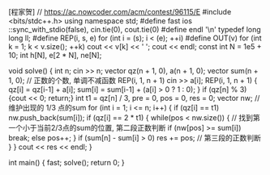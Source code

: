 [程家贺]
// https://ac.nowcoder.com/acm/contest/96115/E
#include <bits/stdc++.h>
using namespace std;
#define fast ios ::sync_with_stdio(false), cin.tie(0), cout.tie(0)
#define endl '\n'
typedef long long ll;
#define REP(i, s, e) for (int i = (s); i < (e); ++i)
#define OUT(v) for (int k = 1; k < v.size(); ++k) cout << v[k] << ' '; cout << endl;
const int N = 1e5 + 10;
int h[N], e[2 * N], ne[N];


void solve() {
    int n;
    cin >> n;
    vector<ll> qz(n + 1, 0), a(n + 1, 0);
    vector<ll> sum(n + 1, 0);  // 正数的个数, 单调不减函数
    REP(i, 1, n + 1) cin >> a[i];
    REP(i, 1, n + 1) {
        qz[i] = qz[i-1] + a[i];
        sum[i] = sum[i-1] + (a[i] > 0 ? 1 : 0);
    }
    if (qz[n] % 3) {cout << 0; return;}
    int t1 = qz[n] / 3, pre = 0, pos = 0, res = 0;
    vector<ll> nw; //维护出现的 1/3 点的sum
    for (int i = 1; i <= n; i++) {
        if (qz[i] == t1) nw.push_back(sum[i]);
        if (qz[i] == 2 * t1) {
            while(pos < nw.size()) { // 找到第一个小于当前2/3点的sum的位置, 第二段正数判断
                if (nw[pos] >= sum[i]) break;
                else pos++;
            }
            if (sum[n] - sum[i] > 0) res += pos; // 第三段的正数判断
        }
    }
    cout << res << endl;
}

int main() {
    fast;
    solve();
    return 0;
}
